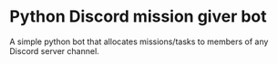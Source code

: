 # Python Discord mission giver bot
 A simple python bot that allocates missions/tasks to members of any Discord server channel.

